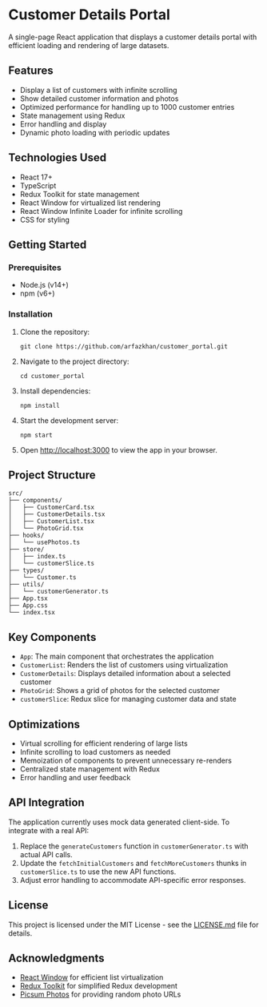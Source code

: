 
# Customer Details Portal

A single-page React application that displays a customer details portal with efficient loading and rendering of large datasets.

## Features

- Display a list of customers with infinite scrolling
- Show detailed customer information and photos
- Optimized performance for handling up to 1000 customer entries
- State management using Redux
- Error handling and display
- Dynamic photo loading with periodic updates

## Technologies Used

- React 17+
- TypeScript
- Redux Toolkit for state management
- React Window for virtualized list rendering
- React Window Infinite Loader for infinite scrolling
- CSS for styling

## Getting Started

### Prerequisites

- Node.js (v14+)
- npm (v6+)

### Installation

1. Clone the repository:
   ```
   git clone https://github.com/arfazkhan/customer_portal.git
   ```

2. Navigate to the project directory:
   ```
   cd customer_portal
   ```

3. Install dependencies:
   ```
   npm install
   ```

4. Start the development server:
   ```
   npm start
   ```

5. Open [http://localhost:3000](http://localhost:3000) to view the app in your browser.

## Project Structure

```
src/
├── components/
│   ├── CustomerCard.tsx
│   ├── CustomerDetails.tsx
│   ├── CustomerList.tsx
│   └── PhotoGrid.tsx
├── hooks/
│   └── usePhotos.ts
├── store/
│   ├── index.ts
│   └── customerSlice.ts
├── types/
│   └── Customer.ts
├── utils/
│   └── customerGenerator.ts
├── App.tsx
├── App.css
└── index.tsx
```

## Key Components

- `App`: The main component that orchestrates the application
- `CustomerList`: Renders the list of customers using virtualization
- `CustomerDetails`: Displays detailed information about a selected customer
- `PhotoGrid`: Shows a grid of photos for the selected customer
- `customerSlice`: Redux slice for managing customer data and state

## Optimizations

- Virtual scrolling for efficient rendering of large lists
- Infinite scrolling to load customers as needed
- Memoization of components to prevent unnecessary re-renders
- Centralized state management with Redux
- Error handling and user feedback


## API Integration

The application currently uses mock data generated client-side. To integrate with a real API:

1. Replace the `generateCustomers` function in `customerGenerator.ts` with actual API calls.
2. Update the `fetchInitialCustomers` and `fetchMoreCustomers` thunks in `customerSlice.ts` to use the new API functions.
3. Adjust error handling to accommodate API-specific error responses.



## License

This project is licensed under the MIT License - see the [LICENSE.md](LICENSE.md) file for details.

## Acknowledgments

- [React Window](https://github.com/bvaughn/react-window) for efficient list virtualization
- [Redux Toolkit](https://redux-toolkit.js.org/) for simplified Redux development
- [Picsum Photos](https://picsum.photos/) for providing random photo URLs

